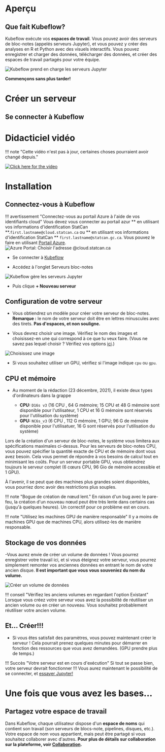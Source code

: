 # Aperçu

## Que fait Kubeflow?

Kubeflow exécute vos **espaces de travail**. Vous pouvez avoir des serveurs de
bloc-notes (appelés serveurs Jupyter), et vous pouvez y créer des analyses en R
et Python avec des visuels interactifs. Vous pouvez enregistrer et charger des
données, télécharger des données, et créer des espaces de travail partagés pour
votre équipe.

![Kubeflow prend en charge les serveurs Jupyter](../images/jupyter_visual.png)

**Commençons sans plus tarder!**

# Créer un serveur

## Se connecter à Kubeflow

# Didacticiel vidéo

<!-- prettier-ignore -->
!!! note "Cette vidéo n'est pas à jour, certaines choses pourraient avoir changé depuis."

[![Click here for the video](../images/KubeflowVideo.PNG)](https://www.youtube.com/watch?v=xaI6ExYdxc4&list=PL1zlA2D7AHugkDdiyeUHWOKGKUd3MB_nD&index=1 "Espace de travail d'analyse avancée - Kubeflow")

# Installation

## Connectez-vous à Kubeflow

<!-- prettier-ignore -->
!!! avertissement "Connectez-vous au portail Azure à l'aide de vos identifiants cloud"
    Vous devez vous connecter au portail azur ** en utilisant vos informations d'identification StatCan **.`first.lastname@cloud.statcan.ca` ou ** en utilisant vos informations d'identification StatCan ** `first.lastname@statcan.gc.ca`. Vous pouvez le faire en utilisant
    [Portail Azure](https://portal.azure.com).
    ![Azure Portal: Choisir l'adresse `@cloud.statcan.ca` ](../images/azure-login.png)

- Se connecter à [Kubeflow](https://kubeflow.aaw.cloud.statcan.ca)

- Accédez à l'onglet Serveurs bloc-notes

![Kubeflow gère les serveurs Jupyter](../images/readme/kubeflow_ui.png)

- Puis clique **+ Nouveau serveur**

## Configuration de votre serveur

- Vous obtiendrez un modèle pour créer votre serveur de bloc-notes. **Remarque
  :** le nom de votre serveur doit être en lettres minuscules avec des tirets.
  **Pas d'espaces, et non souligne.**

- Vous devrez choisir une image. Vérifiez le nom des images et choisissez-en une
  qui correspond à ce que tu veux faire. (Vous ne savez pas lequel choisir ?
  Vérifiez vos options [ici](./Selecting-an-Image.md).)

![Choisissez une image](../images/kubeflow_choose_an_image.png)

- Si vous souhaitez utiliser un GPU, vérifiez si l'image indique `cpu` ou `gpu`.

## CPU et mémoire

- Au moment de la rédaction (23 décembre, 2021), il existe deux types d'ordinateurs
  dans la grappe

  - **CPU:** `D16s v3` (16 CPU , 64 G mémoire; 15 CPU et 48 G mémoire sont disponible pour l'utilisateur, 1 CPU et 16 G mémoire sont réservés pour l'utilisation du système)
  - **GPU:** `NC6s_v3` (6 CPU , 112 G mémoire, 1 GPU; 96 G de mémoire disponible pour l'utilisatuer, 16 G sont réservés pour l'utilisation du système)

Lors de la création d'un serveur de bloc-notes, le système vous limitera aux spécifications maximales ci-dessus. Pour les serveurs de bloc-notes CPU, vous pouvez spécifier la quantité exacte de CPU et de mémoire dont vous avez besoin. Cela vous permet de répondre à vos besoins de calcul tout en minimisant les coûts. Pour un serveur portable GPU, vous obtiendrez toujours le serveur complet (6 cœurs CPU, 96 Gio de mémoire accessible et 1 GPU).

À l'avenir, il se peut que des machines plus grandes soient disponibles, vous pourriez donc avoir des restrictions plus souples.

<!-- prettier-ignore -->
!!! note "Bogue de création de nœud lent."
   En raison d'un bug avec le pare-feu, la création d'un nouveau nœud peut être très
   lente dans certains cas (jusqu'à quelques heures). Un correctif pour ce problème est en cours.

<!-- prettier-ignore -->
!!! note "Utilisez les machines GPU de manière responsable"
    Il y a moins de machines GPU que de machines CPU, alors utilisez-les de manière responsable.

## Stockage de vos données

-Vous aurez envie de créer un volume de données ! Vous pourrez enregistrer votre
travail ici, et si vous éteignez votre serveur, vous pourrez simplement remonter
vos anciennes données en entrant le nom de votre ancien disque. **Il est
important que vous vous souveniez du nom du volume.**

![Créer un volume de données](../images/kubeflow_volumes.png)

<!-- prettier-ignore -->
!!! conseil "Vérifiez les anciens volumes en regardant l'option Existant"
    Lorsque vous créez votre serveur vous avez la possibilité de réutiliser un ancien volume
    ou en créer un nouveau. Vous souhaitez probablement réutiliser votre ancien volume.

## Et... Créer!!!

- Si vous êtes satisfait des paramètres, vous pouvez maintenant créer le serveur
  ! Cela pourrait prenez quelques minutes pour démarrer en fonction des
  ressources que vous avez demandées. (GPU prendre plus de temps.)

<!-- prettier-ignore -->
!!! Succès "Votre serveur est en cours d'exécution"
    Si tout se passe bien, votre serveur devrait fonctionner !!! Vous aurez maintenant le
    possibilité de se connecter, et [essayer Jupyter!](/daaas/en/1-Experiments/Jupyter)

# Une fois que vous avez les bases...

## Partagez votre espace de travail

Dans Kubeflow, chaque utilisateur dispose d'un **espace de noms** qui contient
son travail (son serveurs de blocs-note, pipelines, disques, etc.). Votre espace
de nom vous appartient, mais peut être partagé si vous souhaitez collaborer avec
d'autres. **Pour plus de détails sur collaboration sur la plateforme, voir
[Collaboration](../4-Collaboration/Overview.md).**
